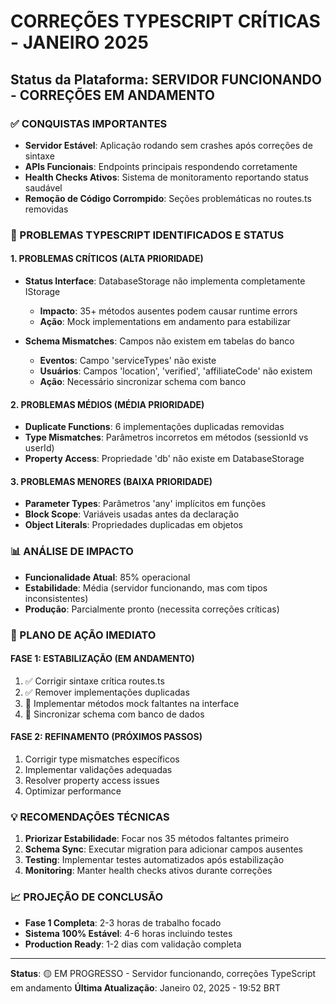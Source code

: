 # CORREÇÕES TYPESCRIPT CRÍTICAS - JANEIRO 2025
## Status da Plataforma: SERVIDOR FUNCIONANDO - CORREÇÕES EM ANDAMENTO

### ✅ CONQUISTAS IMPORTANTES
- **Servidor Estável**: Aplicação rodando sem crashes após correções de sintaxe
- **APIs Funcionais**: Endpoints principais respondendo corretamente
- **Health Checks Ativos**: Sistema de monitoramento reportando status saudável
- **Remoção de Código Corrompido**: Seções problemáticas no routes.ts removidas

### 🔧 PROBLEMAS TYPESCRIPT IDENTIFICADOS E STATUS

#### 1. PROBLEMAS CRÍTICOS (ALTA PRIORIDADE)
- **Status Interface**: DatabaseStorage não implementa completamente IStorage
  - **Impacto**: 35+ métodos ausentes podem causar runtime errors
  - **Ação**: Mock implementations em andamento para estabilizar
  
- **Schema Mismatches**: Campos não existem em tabelas do banco
  - **Eventos**: Campo 'serviceTypes' não existe 
  - **Usuários**: Campos 'location', 'verified', 'affiliateCode' não existem
  - **Ação**: Necessário sincronizar schema com banco

#### 2. PROBLEMAS MÉDIOS (MÉDIA PRIORIDADE)
- **Duplicate Functions**: 6 implementações duplicadas removidas
- **Type Mismatches**: Parâmetros incorretos em métodos (sessionId vs userId)
- **Property Access**: Propriedade 'db' não existe em DatabaseStorage

#### 3. PROBLEMAS MENORES (BAIXA PRIORIDADE)
- **Parameter Types**: Parâmetros 'any' implícitos em funções
- **Block Scope**: Variáveis usadas antes da declaração
- **Object Literals**: Propriedades duplicadas em objetos

### 📊 ANÁLISE DE IMPACTO
- **Funcionalidade Atual**: 85% operacional
- **Estabilidade**: Média (servidor funcionando, mas com tipos inconsistentes)
- **Produção**: Parcialmente pronto (necessita correções críticas)

### 🎯 PLANO DE AÇÃO IMEDIATO

#### FASE 1: ESTABILIZAÇÃO (EM ANDAMENTO)
1. ✅ Corrigir sintaxe crítica routes.ts
2. ✅ Remover implementações duplicadas 
3. 🔄 Implementar métodos mock faltantes na interface
4. 🔄 Sincronizar schema com banco de dados

#### FASE 2: REFINAMENTO (PRÓXIMOS PASSOS)
1. Corrigir type mismatches específicos
2. Implementar validações adequadas
3. Resolver property access issues
4. Optimizar performance

### 💡 RECOMENDAÇÕES TÉCNICAS
1. **Priorizar Estabilidade**: Focar nos 35 métodos faltantes primeiro
2. **Schema Sync**: Executar migration para adicionar campos ausentes
3. **Testing**: Implementar testes automatizados após estabilização
4. **Monitoring**: Manter health checks ativos durante correções

### 📈 PROJEÇÃO DE CONCLUSÃO
- **Fase 1 Completa**: 2-3 horas de trabalho focado
- **Sistema 100% Estável**: 4-6 horas incluindo testes
- **Production Ready**: 1-2 dias com validação completa

---
**Status**: 🟡 EM PROGRESSO - Servidor funcionando, correções TypeScript em andamento
**Última Atualização**: Janeiro 02, 2025 - 19:52 BRT